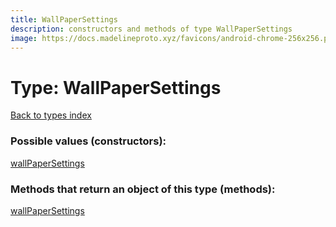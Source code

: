 ```yaml
---
title: WallPaperSettings
description: constructors and methods of type WallPaperSettings
image: https://docs.madelineproto.xyz/favicons/android-chrome-256x256.png
---
```

# Type: WallPaperSettings
[Back to types index](index.md)



### Possible values (constructors):

[wallPaperSettings](../constructors/wallPaperSettings.md)  



### Methods that return an object of this type (methods):



[wallPaperSettings](../constructors/wallPaperSettings.md)  

